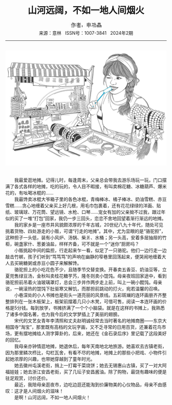 # <center>山河远阔，不如一地人间烟火</center>

<div align=center><img src="https://raw.githubusercontent.com/leaguecn/magazines/main/img_authors/%25d7%25f7%25d5%25df%25a3%25ba%25c9%25ea%25b9%25a6%25be%25a7.jpg"></div>

<center>来源：意林   ISSN号：1007-3841   2024年2期</center>

* * *

<br>![](https://raw.githubusercontent.com/leaguecn/magazines/main/img/yili20240205-1-l.jpg)

  
<br>　　我最爱逛地摊。记得儿时，每逢周末，父亲总会带我去游乐场玩一玩，门口摆满了各式各样的地摊，吃的玩的，令人目不暇接，有叫卖棉花糖、冰糖葫芦、爆米花的，有吆喝冰棍的……  
　　我最馋卖冰棍大爷箱子里的各色冰棍，青梅棒冰、橘子棒冰、奶油雪糕、赤豆雪糕……贪心地缠着父亲买上好几根，用毛巾包裹着，还有花花绿绿的洋画、贴纸、玻璃球、万花筒、望远镜、水枪、口琴……宠女有加的父亲拗不过我，跟过年似的买了一堆“打包”回家，我仍一步三回头，恋恋不舍地回望着渐行渐远的地摊。  
　　我的家乡是一座市井风貌颇浓厚的千年古城，20世纪八九十年代，随处可见挑着货物、四处游走的小贩，可谓“行走的地摊”。其中，尤为显眼的是“骆驼担”，这种担子一头低，装有小风炉、汤锅、柴爿、水桶；另一头高，安着多层抽屉的竹柜，碗盏家什、葱姜油盐，样样齐备，可不就是一个“迷你”厨房吗？  
　　小贩挑起中间的扁担，行走起来乍一看，似足了一只骆驼。他们一边行走一边敲击竹梆，孩子们听到“笃笃笃”的声响在幽静的窄巷里回荡起来，便哭闹地缠着大人去买碗糖粥或赤豆小圆子来解解馋。  
　　骆驼担上的小吃花色不少，且随季节交替变换。开春卖五香豆、奶油豆等，立夏兜售绿豆汤，金秋叫卖桂花糖芋艿，隆冬则卖小馄饨。母亲夜班回家途中，看到骆驼担前吊着火油玻璃罩灯，总会三步并作两步走上前，叫上一碗小餛饨。母亲说，一碗滚热的馄饨下肚驱寒又解饥，而那担前跳动的灯火，宛若温馨的召唤。  
　　小巷深处的小人书摊也是街头一道亮丽的风景线。五彩斑斓的连环画册齐齐整整排列在一张木板架上，板架前摆着几只小木凳，可借可售，阅读一本连环画的价格是5分钱。每到放学，书摊挤满了一个个小脑袋。就是在这样的书摊上，我熟悉了诸多中国名著，也为我今后的文学梦插上了美丽的翅膀。  
　　宋代的文艺女青年李清照和丈夫赵明诚经常去当时著名的地摊商圈——东京大相国寺“淘宝”，那里既有高档的文玩字画，又不乏寻常的日用百货，还兼着花鸟市场，更有摆地摊给人测字算卦的，后来，她还在《金石录后序》里记载了这段美好的回忆。  
　　我母亲亦钟情逛地摊，她退休后，每年天南地北地旅游。她喜欢去古镇老街，因为那里鳞次栉比，勾栏瓦舍，有看不尽的地摊，地摊上的那些小把戏、小物件引起她浓厚的兴趣，也带她穿越到了童年时光。  
　　她去徽州屯溪老街，捎上一打霉干菜烧饼；她去无锡惠山古镇，买了一对大阿福娃娃；她去浙江安昌老街，买了几坛子安昌酱油。除了购物，最饶有趣味的便是驻足观赏，讨价还价。  
　　最近，我陪母亲逛夜市，边吃边逛还能淘到价廉物美的心仪物品，母亲不由感叹：这才是人间烟火的滋味！  
　　是啊！山河远阔，不如一地人间烟火！
